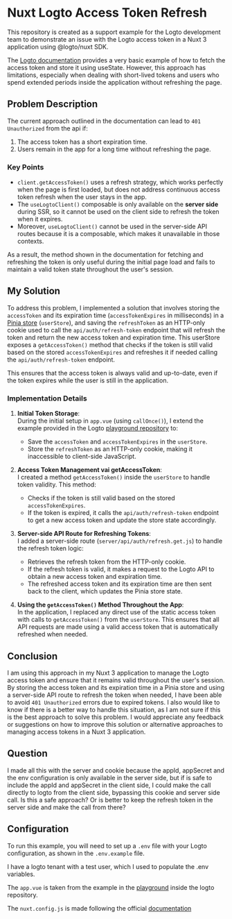 # Nuxt Logto Access Token Refresh

This repository is created as a support example for the Logto development team to demonstrate an issue with the Logto access token in a Nuxt 3 application using @logto/nuxt SDK.

The [Logto documentation](https://docs.logto.io/quick-starts/nuxt/#fetch-access-token-for-the-api-resource) provides a very basic example of how to fetch the access token and store it using useState. However, this approach has limitations, especially when dealing with short-lived tokens and users who spend extended periods inside the application without refreshing the page.

## Problem Description

The current approach outlined in the documentation can lead to `401 Unauthorized` from the api if:

1. The access token has a short expiration time.
2. Users remain in the app for a long time without refreshing the page.

### Key Points

- `client.getAccessToken()` uses a refresh strategy, which works perfectly when the page is first loaded, but does not address continuous access token refresh when the user stays in the app.
- The `useLogtoClient()` composable is only available on the **server side** during SSR, so it cannot be used on the client side to refresh the token when it expires.
- Moreover, `useLogtoClient()` cannot be used in the server-side API routes because it is a composable, which makes it unavailable in those contexts.

As a result, the method shown in the documentation for fetching and refreshing the token is only useful during the initial page load and fails to maintain a valid token state throughout the user's session.

## My Solution

To address this problem, I implemented a solution that involves storing the `accessToken` and its expiration time (`accessTokenExpires` in milliseconds) in a [Pinia store](https://pinia.vuejs.org/ssr/nuxt.html) (`userStore`), and saving the `refreshToken` as an HTTP-only cookie used to call the `api/auth/refresh-token` endpoint that will refresh the token and return the new access token and expiration time.
This userStore exposes a `getAccessToken()` method that checks if the token is still valid based on the stored `accessTokenExpires` and refreshes it if needed calling the `api/auth/refresh-token` endpoint.

This ensures that the access token is always valid and up-to-date, even if the token expires while the user is still in the application.

### Implementation Details

1. **Initial Token Storage**:  
   During the initial setup in `app.vue` (using `callOnce()`), I extend the example provided in the Logto [playground repository](https://github.com/logto-io/js/blob/81e7884c2a10f4db8dc0ba020d44ade9f6eb5c52/packages/nuxt/playground/app.vue) to:

   - Save the `accessToken` and `accessTokenExpires` in the `userStore`.
   - Store the `refreshToken` as an HTTP-only cookie, making it inaccessible to client-side JavaScript.

2. **Access Token Management vai getAccessToken**:  
   I created a method `getAccessToken()` inside the `userStore` to handle token validity. This method:

   - Checks if the token is still valid based on the stored `accessTokenExpires`.
   - If the token is expired, it calls the `api/auth/refresh-token` endpoint to get a new access token and update the store state accordingly.

3. **Server-side API Route for Refreshing Tokens**:  
   I added a server-side route (`server/api/auth/refresh.get.js`) to handle the refresh token logic:

   - Retrieves the refresh token from the HTTP-only cookie.
   - If the refresh token is valid, it makes a request to the Logto API to obtain a new access token and expiration time.
   - The refreshed access token and its expiration time are then sent back to the client, which updates the Pinia store state.

4. **Using the `getAccessToken()` Method Throughout the App**:  
   In the application, I replaced any direct use of the static access token with calls to `getAccessToken()` from the `userStore`. This ensures that all API requests are made using a valid access token that is automatically refreshed when needed.

## Conclusion

I am using this approach in my Nuxt 3 application to manage the Logto access token and ensure that it remains valid throughout the user's session. By storing the access token and its expiration time in a Pinia store and using a server-side API route to refresh the token when needed, I have been able to avoid `401 Unauthorized` errors due to expired tokens.
I also would like to know if there is a better way to handle this situation, as I am not sure if this is the best approach to solve this problem. I would appreciate any feedback or suggestions on how to improve this solution or alternative approaches to managing access tokens in a Nuxt 3 application.

## Question

I made all this with the server and cookie because the appId, appSecret and the env configuration is only available in the server side, but if is safe to include the appId and appSecret in the client side, I could make the call directly to logto from the client side, bypassing this cookie and server side call. Is this a safe approach? Or is better to keep the refresh token in the server side and make the call from there?

## Configuration

To run this example, you will need to set up a `.env` file with your Logto configuration, as shown in the `.env.example` file.

I have a logto tenant with a test user, which I used to populate the .env variables.

The `app.vue` is taken from the example in the [playground](https://github.com/logto-io/js/blob/81e7884c2a10f4db8dc0ba020d44ade9f6eb5c52/packages/nuxt/playground/app.vue) inside the logto repository.

The `nuxt.config.js` is made following the official [documentation](https://docs.logto.io/quick-starts/nuxt/)
